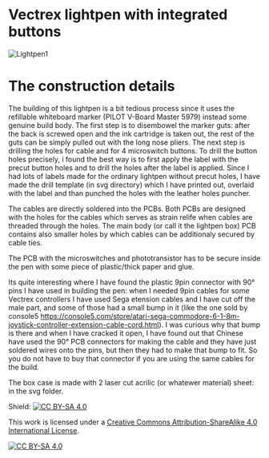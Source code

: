# Vectrex lightpen with integrated buttons

![Lightpen1](https://github.com/rastislavz/Vectrex-Lightpen/assets/76251167/36eb5a88-e7e6-4596-9772-a70f264800ad)

# The construction details

The building of this lightpen is a bit tedious process since it uses the refillable whiteboard marker (PILOT V-Board Master 5979) instead some genuine build body.
The first step is to disembowel the marker guts: after the back is screwed open and the ink cartridge is taken out, the rest of the guts can be simply pulled out with the long nose pliers.
The next step is drilling the holes for cable and for 4 microswitch buttons. To drill the button holes precisely, i found the best way is to first apply the label with the precut button holes and to drill the holes after the label is applied. Since I had lots of labels made for the ordinary lightpen without precut holes, I have made the drill template (in svg directory) which I have printed out, overlaid with the label and than punched the holes with the leather holes puncher.

The cables are directly soldered into the PCBs. Both PCBs are designed with the holes for the cables which serves as strain relife when cables are threaded through the holes. The main body (or call it the lightpen box) PCB contains also smaller holes by which cables can be additionaly secured by cable ties.

The PCB with the microswitches and phototransistor has to be secure inside the pen with some piece of plastic/thick paper and glue.

Its quite interesting where I have found the plastic 9pin connector with 90° pins I have used in building the pen: when I needed 9pin cables for some Vectrex controllers I have used Sega etension cables and I have cut off the male part, and some of those had a small bump in it (like the one sold by console5 https://console5.com/store/atari-sega-commodore-6-1-8m-joystick-controller-extension-cable-cord.html). I was curious why that bump is there and when I have cracked it open, I have found out that Chinese have used the 90° PCB connectors for making the cable and they have just soldered wires onto the pins, but then they had to make that bump to fit. So you do not have to buy that connector if you are using the same cables for the build.

The box case is made with 2 laser cut acrilic (or whatewer material) sheet: in the svg folder.

Shield: [![CC BY-SA 4.0][cc-by-sa-shield]][cc-by-sa]

This work is licensed under a
[Creative Commons Attribution-ShareAlike 4.0 International License][cc-by-sa].

[![CC BY-SA 4.0][cc-by-sa-image]][cc-by-sa]

[cc-by-sa]: http://creativecommons.org/licenses/by-sa/4.0/
[cc-by-sa-image]: https://licensebuttons.net/l/by-sa/4.0/88x31.png
[cc-by-sa-shield]: https://img.shields.io/badge/License-CC%20BY--SA%204.0-lightgrey.svg
